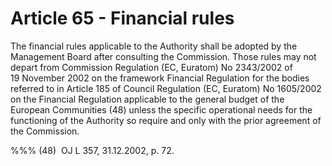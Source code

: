 # Article 65 - Financial rules


The financial rules applicable to the Authority shall be adopted by the Management Board after consulting the Commission. Those rules may not depart from Commission Regulation (EC, Euratom) No 2343/2002 of 19 November 2002 on the framework Financial Regulation for the bodies referred to in Article 185 of Council Regulation (EC, Euratom) No 1605/2002 on the Financial Regulation applicable to the general budget of the European Communities (48) unless the specific operational needs for the functioning of the Authority so require and only with the prior agreement of the Commission.

%%% (48)  OJ L 357, 31.12.2002, p. 72.
